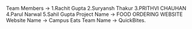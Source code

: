 Team Members -> 1.Rachit Gupta
                2.Suryansh Thakur
                3.PRITHVI CHAUHAN
                4.Parul Narwal
                5.Sahil Gupta
Project Name -> FOOD ORDERING WEBSITE 
Website Name -> Campus Eats
Team Name -> QuickBites.
